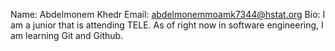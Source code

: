 Name: Abdelmonem Khedr
Email: abdelmonemmoamk7344@hstat.org
Bio: I am a junior that is attending TELE. As of right now in software engineering, 
I am learning Git and Github.
